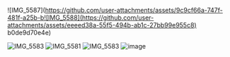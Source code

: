 
![IMG_5587](https://github.com/user-attachments/assets/9c9cf66a-747f-481f-a25b-b![IMG_5588](https://github.com/user-attachments/assets/eeeed38a-55f5-494b-ab1c-27bb99e955c8)
b0de9d70e4e)


![IMG_5583](https://github.com/user-attachments/assets/bbaa7e73-606e-44da-b373-a464dffa26e5)
![IMG_5581](https://github.com/user-attachments/assets/943afab3-1247-4f73-ae59-8c84bc9ef895)
![IMG_5583](https://github.com/user-attachments/assets/bbaa7e73-606e-44da-b373-a464dffa26e5)
![image](https://github.com/user-attachments/assets/e8c765ea-7a08-4608-bd6c-b03ad601b9b6)






<!--
**sweetandkindgirl/sweetandkindgirl** is a ✨ _special_ ✨ repository because its `README.md` (this file) appears on your GitHub profile.

Here are some ideas to get you started:

- 🔭 I’m currently working on ...
- 🌱 I’m currently learning ...
- 👯 I’m looking to collaborate on ...
- 🤔 I’m looking for help with ...
- 💬 Ask me about ...
- 📫 How to reach me: ...
- 😄 Pronouns: ...
- ⚡ Fun fact: ...
-->
